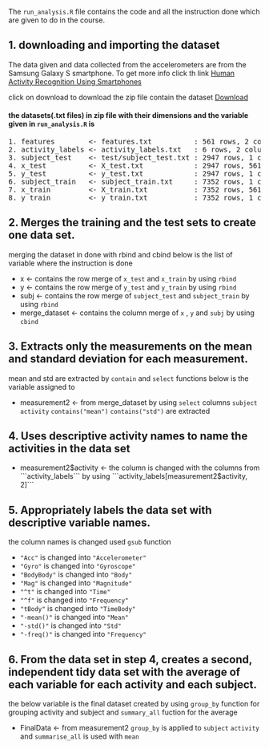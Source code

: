 The ```run_analysis.R``` file contains the code and all the instruction done which are given to do in the course.

## 1. downloading and importing the dataset
The data given and data collected from the accelerometers are from the Samsung Galaxy S smartphone. To get more info click th link [Human Activity Recognition Using Smartphones](http://archive.ics.uci.edu/ml/datasets/Human+Activity+Recognition+Using+Smartphones)

click on download to download the zip file contain the dataset [Download](https://d396qusza40orc.cloudfront.net/getdata%2Fprojectfiles%2FUCI%20HAR%20Dataset.zip)
#### the datasets(.txt files) in zip file with their dimensions and the variable given in ```run_analysis.R``` is
<pre>
1. features        <- features.txt          : 561 rows, 2 columns
2. activity_labels <- activity_labels.txt   : 6 rows, 2 columns
3. subject_test    <- test/subject_test.txt : 2947 rows, 1 column
4. x_test          <- X_test.txt            : 2947 rows, 561 columns
5. y_test          <- y_test.txt            : 2947 rows, 1 columns
6. subject_train   <- subject_train.txt     : 7352 rows, 1 column
7. x_train         <- X_train.txt           : 7352 rows, 561 columns
8. y_train         <- y_train.txt           : 7352 rows, 1 columns
</pre>
## 2. Merges the training and the test sets to create one data set.
merging the dataset in done with rbind and cbind below is the list of variable where the instruction is done
* x <- contains the row merge of ```x_test``` and ```x_train``` by using ```rbind``` 
* y <- contains the row merge of ```y_test``` and ```y_train``` by using ```rbind```
* subj <- contains the row merge of ```subject_test``` and ```subject_train``` by using ```rbind```
* merge_dataset <- contains the column merge of ```x``` , ```y``` and ```subj``` by using ```cbind```
## 3. Extracts only the measurements on the mean and standard deviation for each measurement.
mean and std are extracted by ```contain``` and ```select``` functions below is the variable assigned to
* measurement2 <- from merge_dataset by using ```select``` columns ```subject``` ```activity``` ```contains("mean")``` ```contains("std")``` are extracted
## 4. Uses descriptive activity names to name the activities in the data set
* measurement2$activity  <- the column is changed with the columns from ```activity_labels``` by using ```activity_labels[measurement2$activity, 2]```
## 5. Appropriately labels the data set with descriptive variable names.
the column names is changed used ```gsub``` function 
* ```"Acc"``` is changed into ```"Accelerometer"```
* ```"Gyro"``` is changed into ```"Gyroscope"```
* ```"BodyBody"``` is changed into ```"Body"```
* ```"Mag"```  is changed into ```"Magnitude"```
* ```"^t"``` is changed into ```"Time"```
* ```"^f"``` is changed into ```"Frequency"```
* ```"tBody"``` is changed into ```"TimeBody"```
* ```"-mean()"``` is changed into ```"Mean"```
* ```"-std()"``` is changed into ```"Std"```
* ```"-freq()"``` is changed into ```"Frequency"```
## 6. From the data set in step 4, creates a second, independent tidy data set with the average of each variable for each activity and each subject.
the below variable is the final dataset created by using ```group_by``` function for grouping activity and subject and ```summary_all``` fuction for the average
* FinalData <- from measurement2 ```group_by``` is applied to ```subject``` ```activity``` and ```summarise_all``` is used with ```mean```
